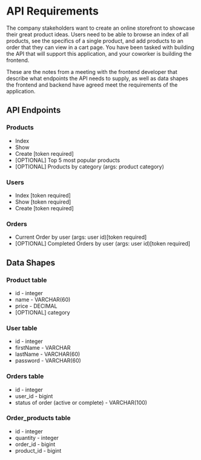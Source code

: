 # API Requirements

The company stakeholders want to create an online storefront to showcase their great product ideas. Users need to be able to browse an index of all products, see the specifics of a single product, and add products to an order that they can view in a cart page. You have been tasked with building the API that will support this application, and your coworker is building the frontend.

These are the notes from a meeting with the frontend developer that describe what endpoints the API needs to supply, as well as data shapes the frontend and backend have agreed meet the requirements of the application. 

## API Endpoints

### Products

- Index 
- Show
- Create [token required]
- [OPTIONAL] Top 5 most popular products 
- [OPTIONAL] Products by category (args: product category)

### Users

- Index [token required]
- Show [token required]
- Create [token required]

### Orders

- Current Order by user (args: user id)[token required]
- [OPTIONAL] Completed Orders by user (args: user id)[token required]

## Data Shapes

### Product table

- id - integer
- name - VARCHAR(60)
- price - DECIMAL
- [OPTIONAL] category

### User table

- id - integer
- firstName - VARCHAR
- lastName - VARCHAR(60)
- password - VARCHAR(60)

### Orders table

- id - integer
- user_id - bigint
- status of order (active or complete) - VARCHAR(100)

### Order_products table

- id - integer
- quantity - integer
- order_id - bigint
- product_id - bigint
